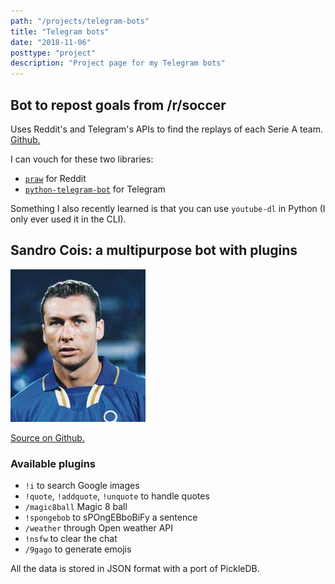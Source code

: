 ```yaml
---
path: "/projects/telegram-bots"
title: "Telegram bots"
date: "2018-11-06"
posttype: "project"
description: "Project page for my Telegram bots"
---
```


## Bot to repost goals from /r/soccer

Uses Reddit's and Telegram's APIs to find the replays of each Serie A team. [Github.](https://github.com/TommasoAmici/r_soccer_goals)

I can vouch for these two libraries:

- [`praw`](https://praw.readthedocs.io/en/latest/) for Reddit
- [`python-telegram-bot`](https://python-telegram-bot.org/) for Telegram

Something I also recently learned is that you can use `youtube-dl` in Python (I only ever used it in the CLI).

## Sandro Cois: a multipurpose bot with plugins

![Sandro Cois](./sandrocois.jpeg "Sandro Cois")

[Source on Github.](https://github.com/TommasoAmici/sandro-cois-bot)

### Available plugins

- `!i` to search Google images
- `!quote`, `!addquote`, `!unquote` to handle quotes
- `/magic8ball` Magic 8 ball
- `!spongebob` to sPOngEBboBiFy a sentence
- `/weather` through Open weather API
- `!nsfw` to clear the chat
- `/9gago` to generate emojis

All the data is stored in JSON format with a port of PickleDB.
